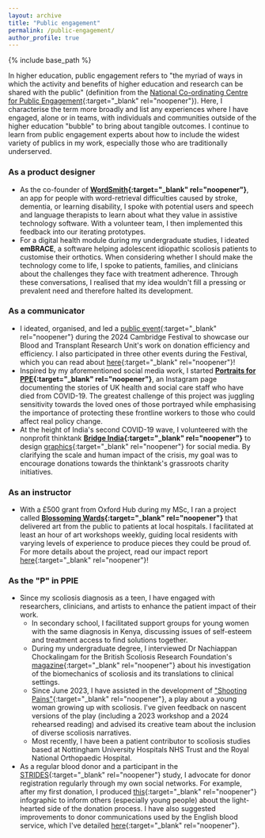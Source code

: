 ```yaml
---
layout: archive
title: "Public engagement"
permalink: /public-engagement/
author_profile: true
---
```


{% include base_path %}

In higher education, public engagement refers to "the myriad of ways in which the activity and benefits of higher education and research can be shared with the public" (definition from the [National Co-ordinating Centre for Public Engagement](https://www.publicengagement.ac.uk/introducing-public-engagement){:target="_blank" rel="noopener"}). Here, I characterise the term more broadly and list any experiences where I have engaged, alone or in teams, with individuals and communities outside of the higher education "bubble" to bring about tangible outcomes. I continue to learn from public engagement experts about how to include the widest variety of publics in my work, especially those who are traditionally underserved.

### As a product designer
* As the co-founder of <b>[WordSmith](https://www.wordsmithtech.com/){:target="_blank" rel="noopener"}</b>, an app for people with word-retrieval difficulties caused by stroke, dementia, or learning disability, I spoke with potential users and speech and language therapists to learn about what they value in assistive technology software. With a volunteer team, I then implemented this feedback into our iterating prototypes. 
* For a digital health module during my undergraduate studies, I ideated <b>emBRACE</b>, a software helping adolescent idiopathic scoliosis patients to customise their orthotics. When considering whether I should make the technology come to life, I spoke to patients, families, and clinicians about the challenges they face with treatment adherence. Through these conversations, I realised that my idea wouldn't fill a pressing or prevalent need and therefore halted its development.

### As a communicator
* I ideated, organised, and led a [public event](https://www.festival.cam.ac.uk/events/what-rest-break-or-interval-right-you-racing-blood-donor){:target="_blank" rel="noopener"} during the 2024 Cambridge Festival to showcase our Blood and Transplant Research Unit's work on donation efficiency and efficiency. I also participated in three other events during the Festival, which you can read about [here]([https://www.festival.cam.ac.uk/events/what-rest-break-or-interval-right-you-racing-blood-donor](https://www.linkedin.com/feed/update/urn:li:activity:7180653783637458944/)){:target="_blank" rel="noopener"}!
* Inspired by my aforementioned social media work, I started <b>[Portraits for PPE](https://www.instagram.com/p/CJl1uUthWFi/?img_index=1){:target="_blank" rel="noopener"}</b>, an Instagram page documenting the stories of UK health and social care staff who have died from COVID-19. The greatest challenge of this project was juggling sensitivity towards the loved ones of those portrayed while emphasising the importance of protecting these frontline workers to those who could affect real policy change. 
* At the height of India's second COVID-19 wave, I volunteered with the nonprofit thinktank <b>[Bridge India](https://www.bridgeindia.org.uk/){:target="_blank" rel="noopener"}</b> to design [graphics](https://www.instagram.com/p/COvLEwdnPze/){:target="_blank" rel="noopener"} for social media. By clarifying the scale and human impact of the crisis, my goal was to encourage donations towards the thinktank's grassroots charity initiatives.

### As an instructor
* With a £500 grant from Oxford Hub during my MSc, I ran a project called <b>[Blossoming Wards](https://blossomingwards.wordpress.com/){:target="_blank" rel="noopener"}</b> that delivered art from the public to patients at local hospitals. I facilitated at least an hour of art workshops weekly, guiding local residents with varying levels of experience to produce pieces they could be proud of. For more details about the project, read our impact report [here](https://www.linkedin.com/feed/update/urn:li:activity:7104204730624524288/){:target="_blank" rel="noopener"}!

### As the "P" in PPIE
* Since my scoliosis diagnosis as a teen, I have engaged with researchers, clinicians, and artists to enhance the patient impact of their work.
  * In secondary school, I facilitated support groups for young women with the same diagnosis in Kenya, discussing issues of self-esteem and treatment access to find solutions together.
  * During my undergraduate degree, I interviewed Dr Nachiappan Chockalingam for the British Scoliosis Research Foundation's [magazine](https://sauk.org.uk/wp-content/uploads/2021/07/Backbone-103.pdf){:target="_blank" rel="noopener"} about his investigation of the biomechanics of scoliosis and its translations to clinical settings.
  * Since June 2023, I have assisted in the development of ["Shooting Pains"](https://www.facebook.com/photo/?fbid=658446682975921&set=a.390196863134239){:target="_blank" rel="noopener"}, a play about a young woman growing up with scoliosis. I've given feedback on nascent versions of the play (including a 2023 workshop and a 2024 rehearsed reading) and advised its creative team about the inclusion of diverse scoliosis narratives.
  * Most recently, I have been a patient contributor to scoliosis studies based at Nottingham University Hospitals NHS Trust and the Royal National Orthopaedic Hospital.
* As a regular blood donor and a participant in the [STRIDES](https://www.strides-study.org.uk/){:target="_blank" rel="noopener"} study, I advocate for donor registration regularly through my own social networks. For example, after my first donation, I produced [this](https://wmjlwuh.medium.com/i-did-it-for-the-chocolate-dbca8c7c0f83){:target="_blank" rel="noopener"} infographic to inform others (especially young people) about the light-hearted side of the donation process. I have also suggested improvements to donor communications used by the English blood service, which I've detailed [here](https://yaning-wu.github.io/nhsbt-suggestions){:target="_blank" rel="noopener"}.
